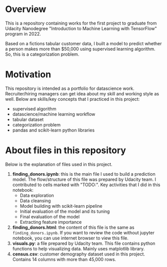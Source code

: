 # Overview
This is a repository containing works for the first project to graduate from Udacity Nanodegree "Introduction to Machine Learning with TensorFlow" program in 2022. 

Based on a fictions tabular customer data, I built a model to predict whether a person makes more than $50,000 using supervised learning algorithm. So, this is a categorization problem. 

# Motivation
This repository is intended as a portfolio for datascience work. Recruiter/hiring managers can get idea about my skill and working style as well. Below are skills/key concepts that I practiced in this project:
- supervised algorithm
- datascience/machine learning workflow
- tabular dataset
- categorization problem
- pandas and scikit-learn python libraries

# About files in this repository
Below is the explanation of files used in this project.
1. **finding_donors.ipynb**: this is the main file I used to build a prediction model. The flow/structure of this file was prepared by Udacity team. I contributed to cells marked with "TODO:". Key activities that I did in this notebook:
    - Data exploration
    - Data cleansing
    - Model building with scikit-learn pipeline
    - Initial evaluation of the model and its tuning
    - Final evaluation of the model
    - Extracting feature importance
2. **finding_donors.html**: the content of this file is the same as `finding_donors.ipynb`. If you want to review the code without jupyter notebook, you can use internet browser to view this file.
3. **visuals.py**: a file prepared by Udacity team. This file contains python functions to help visualizing data. Mainly uses matplotlib library.
4. **census.csv**: customer demography dataset used in this project. Contains 14 columns with more than 45,000 rows.
